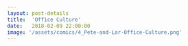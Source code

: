 ```yaml
---
layout: post-details
title:  'Office Culture'
date:   2018-02-09 22:00:00
image: '/assets/comics/4_Pete-and-Lar-Office-Culture.png'
---
```

